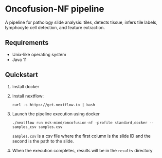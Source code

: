 # Oncofusion-NF pipeline

A pipeline for pathology slide analysis: tiles, detects tissue, infers tile labels, lymphocyte cell detection, and feature extraction.

## Requirements

* Unix-like operating system
* Java 11

## Quickstart

1. Install docker

2. Install nextflow:
    ```
    curl -s https://get.nextflow.io | bash
    ```

3. Launch the pipeline execution using docker
    ```
    ./nextflow run msk-mind/oncofusion-nf -profile standard,docker --samples_csv samples.csv
    ```
    `samples.csv` is a csv file where the first column is the slide ID and the second is the path to the slide.

4. When the execution completes, results will be in the `results` directory


